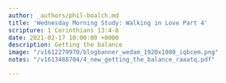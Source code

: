 ```yaml
---
author: _authors/phil-boalch.md
title: 'Wednesday Morning Study: Walking in Love Part 4'
scripture: 1 Corinthians 13:4-8
date: 2021-02-17 10:00:00 +0000
description: Getting the balance
image: "/v1612279970/blogbanner_wedam_1920x1080_iqbcem.png"
notes: "/v1613488704/4_new_getting_the_balance_raaatq.pdf"

---
```

